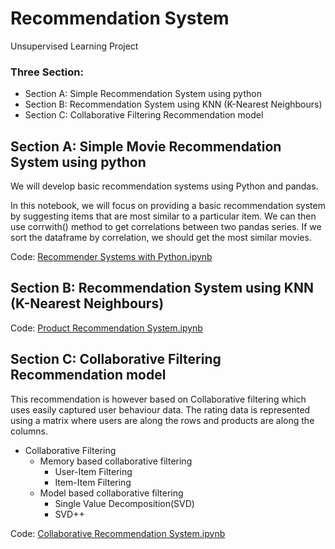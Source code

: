 # Recommendation System
Unsupervised Learning Project

### Three Section:
<ul>
  <li>Section A: Simple Recommendation System using python</li>
  <li>Section B: Recommendation System using KNN (K-Nearest Neighbours)</li>
  <li>Section C: Collaborative Filtering Recommendation model</li>
</ul>

## Section A: Simple Movie Recommendation System using python

We will develop basic recommendation systems using Python and pandas.

In this notebook, we will focus on providing a basic recommendation system by suggesting items that are most similar to a particular item.
We can then use corrwith() method to get correlations between two pandas series. If we sort the dataframe by correlation, we should get the most similar movies.

Code: <a href="https://github.com/21BCS9692/Recommendation_System/blob/main/.ipynb_checkpoints/Recommender%20Systems%20with%20Python-checkpoint.ipynb">Recommender Systems with Python.ipynb</a>

## Section B: Recommendation System using KNN (K-Nearest Neighbours)
Code: <a href="https://github.com/21BCS9692/Recommendation_System/blob/main/Product%20Recommender%20System.ipynb"> Product Recommendation System.ipynb</a>

## Section C: Collaborative Filtering Recommendation model

This recommendation is however based on Collaborative filtering which uses easily captured user behaviour data. The rating data is represented using a matrix where users are along the rows and products are along the columns.

* Collaborative Filtering
  * Memory based collaborative filtering
    * User-Item Filtering
    * Item-Item Filtering
  * Model based collaborative filtering
    * Single Value Decomposition(SVD)
    * SVD++

Code: <a href="https://github.com/21BCS9692/Recommendation_System/blob/main/Collaborative%20Filtering%20recommender%20model.ipynb"> Collaborative Recommendation System.ipynb</a>
